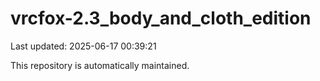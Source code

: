 # vrcfox-2.3_body_and_cloth_edition

Last updated: 2025-06-17 00:39:21

This repository is automatically maintained.

